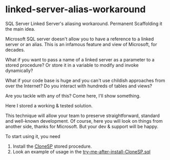 # linked-server-alias-workaround
SQL Server Linked Server's aliasing workaround. Permanent Scaffolding it the main idea.

Microsoft SQL server doesn't allow you to have a reference to a linked server or an alias.
This is an infamous feature and view of Microsoft, for decades.

What if you want to pass a name of a linked server as a parameter to a stored procedure?
Or store it in a variable to modify and invoke dynamically?

What if your code base is huge and you can't use childish approaches from over the Internet?
Do you interact with hundreds of tables and views?

Are you tackle with any of this? Come here, I'll show something.

Here I stored a working & tested solution.

This technique will allow your team to preserve straightforward, standard and well-known development.
Of course, here you will look on things from another side, thanks for Microsoft.
But your dev & support will be happy.

To start using it, you need
1. Install the [CloneSP](https://github.com/it3xl/linked-server-alias-workaround/blob/master/CloneSP.sql) stored procedure.
2. Look an example of usage in the [try-me-after-install-CloneSP.sql](https://github.com/it3xl/linked-server-alias-workaround/blob/master/try-me-after-install-CloneSP.sql)
